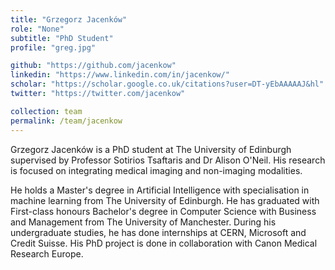 ```yaml
---
title: "Grzegorz Jacenków"
role: "None"
subtitle: "PhD Student"
profile: "greg.jpg"

github: "https://github.com/jacenkow"
linkedin: "https://www.linkedin.com/in/jacenkow/"
scholar: "https://scholar.google.co.uk/citations?user=DT-yEbAAAAAJ&hl"
twitter: "https://twitter.com/jacenkow"

collection: team
permalink: /team/jacenkow
---
```

Grzegorz Jacenków is a PhD student at The University of Edinburgh supervised by
Professor Sotirios Tsaftaris and Dr Alison O'Neil. His research is focused on
integrating medical imaging and non-imaging modalities.

He holds a Master's degree in Artificial Intelligence with specialisation in
machine learning from The University of Edinburgh. He has graduated with
First-class honours Bachelor's degree in Computer Science with Business and
Management from The University of Manchester. During his undergraduate studies,
he has done internships at CERN, Microsoft and Credit Suisse. His PhD project
is done in collaboration with Canon Medical Research Europe.
